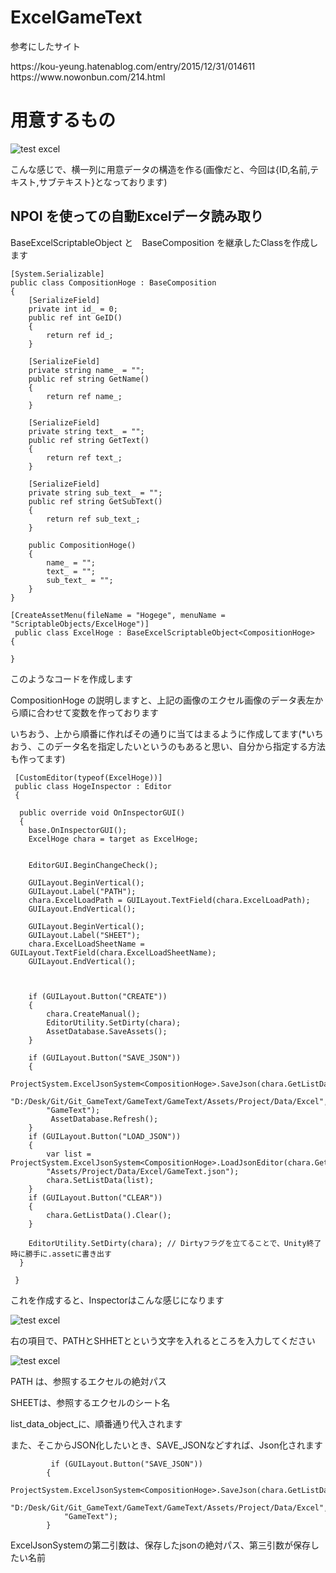 # ExcelGameText
<p>参考にしたサイト</p>
https://kou-yeung.hatenablog.com/entry/2015/12/31/014611<br>
https://www.nowonbun.com/214.html<br>

# 用意するもの
![test excel](/Excel.png)
<p>こんな感じで、横一列に用意データの構造を作る(画像だと、今回は{ID,名前,テキスト,サブテキスト}となっております)</p>

<h2>NPOI を使っての自動Excelデータ読み取り</h2>
<p> BaseExcelScriptableObject<T> と　BaseComposition を継承したClassを作成します </p>

```
[System.Serializable]
public class CompositionHoge : BaseComposition
{
    [SerializeField]
    private int id_ = 0;
    public ref int GeID()
    {
        return ref id_;
    }

    [SerializeField]
    private string name_ = "";
    public ref string GetName()
    {
        return ref name_;
    }

    [SerializeField]
    private string text_ = "";
    public ref string GetText()
    {
        return ref text_;
    }

    [SerializeField]
    private string sub_text_ = "";
    public ref string GetSubText()
    {
        return ref sub_text_;
    }

    public CompositionHoge()
    {
        name_ = "";
        text_ = "";
        sub_text_ = "";
    }
}

[CreateAssetMenu(fileName = "Hogege", menuName = "ScriptableObjects/ExcelHoge")]
 public class ExcelHoge : BaseExcelScriptableObject<CompositionHoge>
{

}
```



<p>このようなコードを作成します</p>
<p>CompositionHoge の説明しますと、上記の画像のエクセル画像のデータ表左から順に合わせて変数を作っております</p>
<p>いちおう、上から順番に作ればその通りに当てはまるように作成してます(*いちおう、このデータ名を指定したいというのもあると思い、自分から指定する方法も作ってます)</p>

     [CustomEditor(typeof(ExcelHoge))]
     public class HogeInspector : Editor
     {

      public override void OnInspectorGUI()
      {
        base.OnInspectorGUI();
        ExcelHoge chara = target as ExcelHoge;


        EditorGUI.BeginChangeCheck();

        GUILayout.BeginVertical();
        GUILayout.Label("PATH");
        chara.ExcelLoadPath = GUILayout.TextField(chara.ExcelLoadPath);
        GUILayout.EndVertical();

        GUILayout.BeginVertical();
        GUILayout.Label("SHEET");
        chara.ExcelLoadSheetName = GUILayout.TextField(chara.ExcelLoadSheetName);
        GUILayout.EndVertical();



        if (GUILayout.Button("CREATE"))
        {
            chara.CreateManual();
            EditorUtility.SetDirty(chara);
            AssetDatabase.SaveAssets();
        }

        if (GUILayout.Button("SAVE_JSON"))
        {
            ProjectSystem.ExcelJsonSystem<CompositionHoge>.SaveJson(chara.GetListData(),
            "D:/Desk/Git/Git_GameText/GameText/GameText/Assets/Project/Data/Excel",
            "GameText");
             AssetDatabase.Refresh();
        }
        if (GUILayout.Button("LOAD_JSON"))
        {
            var list = ProjectSystem.ExcelJsonSystem<CompositionHoge>.LoadJsonEditor(chara.GetListData(),
            "Assets/Project/Data/Excel/GameText.json");
            chara.SetListData(list);
        }
        if (GUILayout.Button("CLEAR"))
        {
            chara.GetListData().Clear();
        }

        EditorUtility.SetDirty(chara); // Dirtyフラグを立てることで、Unity終了時に勝手に.assetに書き出す
      }
    
     }
     
<p>これを作成すると、Inspectorはこんな感じになります</p>

![test excel](/Hoge_Data.png)

<p>右の項目で、PATHとSHHETとという文字を入れるところを入力してください</p>

![test excel](/Hoge_Data02.png)

<p>PATH は、参照するエクセルの絶対パス</p>
<p>SHEETは、参照するエクセルのシート名</p>
<p>list_data_object_に、順番通り代入されます</p>
<p>また、そこからJSON化したいとき、SAVE_JSONなどすれば、Json化されます</p>

```
         if (GUILayout.Button("SAVE_JSON"))
        {
            ProjectSystem.ExcelJsonSystem<CompositionHoge>.SaveJson(chara.GetListData(),
            "D:/Desk/Git/Git_GameText/GameText/GameText/Assets/Project/Data/Excel",
            "GameText");
        }
```
<p>ExcelJsonSystemの第二引数は、保存したjsonの絶対パス、第三引数が保存したい名前</p>
